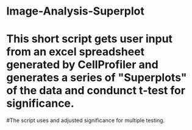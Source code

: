 # Image-Analysis-Superplot
#
# This short script gets user input from an excel spreadsheet generated by CellProfiler and generates a series of "Superplots" of the data and condunct t-test for significance.
#The script uses and adjusted significance for multiple testing.
